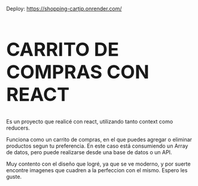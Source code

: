 Deploy: https://shopping-cartjp.onrender.com/

<h1 style='font-size:50px'>CARRITO DE COMPRAS CON REACT</h1>
Es un proyecto que realicé con react, utilizando tanto context como reducers. 

Funciona como un carrito de compras, en el que puedes agregar o eliminar productos segun tu preferencia. En este caso está consumiendo un Array de datos, pero puede realizarse desde una base de datos o un API. 

Muy contento con el diseño que logré, ya que se ve moderno, y por suerte encontre imagenes que cuadren a la perfeccion con el mismo.
Espero les guste.
